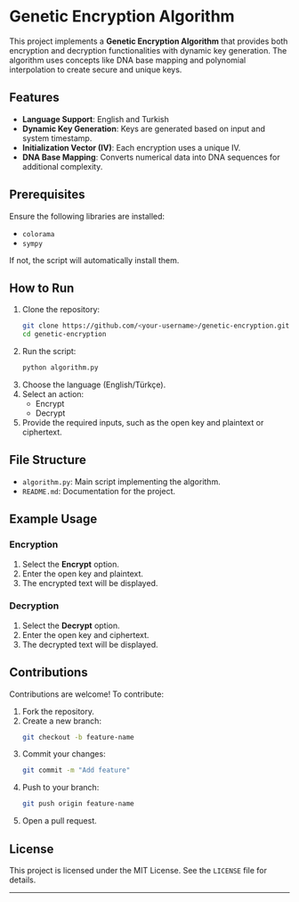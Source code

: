 # Genetic Encryption Algorithm

This project implements a **Genetic Encryption Algorithm** that provides both encryption and decryption functionalities with dynamic key generation. The algorithm uses concepts like DNA base mapping and polynomial interpolation to create secure and unique keys.

## Features

- **Language Support**: English and Turkish
- **Dynamic Key Generation**: Keys are generated based on input and system timestamp.
- **Initialization Vector (IV)**: Each encryption uses a unique IV.
- **DNA Base Mapping**: Converts numerical data into DNA sequences for additional complexity.

## Prerequisites

Ensure the following libraries are installed:

- `colorama`
- `sympy`

If not, the script will automatically install them.

## How to Run

1. Clone the repository:
   ```bash
   git clone https://github.com/<your-username>/genetic-encryption.git
   cd genetic-encryption
   ```
2. Run the script:
   ```bash
   python algorithm.py
   ```
3. Choose the language (English/Türkçe).
4. Select an action:
   - Encrypt
   - Decrypt
5. Provide the required inputs, such as the open key and plaintext or ciphertext.

## File Structure

- `algorithm.py`: Main script implementing the algorithm.
- `README.md`: Documentation for the project.

## Example Usage

### Encryption

1. Select the **Encrypt** option.
2. Enter the open key and plaintext.
3. The encrypted text will be displayed.

### Decryption

1. Select the **Decrypt** option.
2. Enter the open key and ciphertext.
3. The decrypted text will be displayed.

## Contributions

Contributions are welcome! To contribute:

1. Fork the repository.
2. Create a new branch:
   ```bash
   git checkout -b feature-name
   ```
3. Commit your changes:
   ```bash
   git commit -m "Add feature"
   ```
4. Push to your branch:
   ```bash
   git push origin feature-name
   ```
5. Open a pull request.

## License

This project is licensed under the MIT License. See the `LICENSE` file for details.

---

